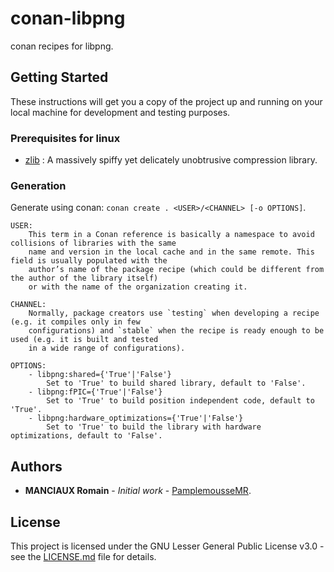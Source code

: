 # conan-libpng

conan recipes for libpng.

## Getting Started

These instructions will get you a copy of the project up and running on your local machine for development and testing purposes.

### Prerequisites for linux

- [zlib](https://www.zlib.net/) : A massively spiffy yet delicately unobtrusive compression library.

### Generation

Generate using conan: `conan create . <USER>/<CHANNEL> [-o OPTIONS]`.
```
USER:
	This term in a Conan reference is basically a namespace to avoid collisions of libraries with the same
	name and version in the local cache and in the same remote. This field is usually populated with the
	author’s name of the package recipe (which could be different from the author of the library itself)
	or with the name of the organization creating it.

CHANNEL:
	Normally, package creators use `testing` when developing a recipe (e.g. it compiles only in few
	configurations) and `stable` when the recipe is ready enough to be used (e.g. it is built and tested
	in a wide range of configurations).

OPTIONS: 
	- libpng:shared={'True'|'False'}
		Set to 'True' to build shared library, default to 'False'.
	- libpng:fPIC={'True'|'False'}
		Set to 'True' to build position independent code, default to 'True'.
	- libpng:hardware_optimizations={'True'|'False'}
		Set to 'True' to build the library with hardware optimizations, default to 'False'.
```

## Authors

* **MANCIAUX Romain** - *Initial work* - [PamplemousseMR](https://github.com/PamplemousseMR).

## License

This project is licensed under the GNU Lesser General Public License v3.0 - see the [LICENSE.md](LICENSE.md) file for details.